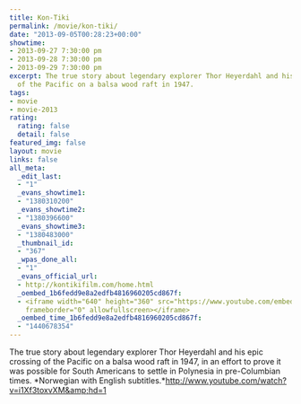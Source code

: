 ```yaml
---
title: Kon-Tiki
permalink: /movie/kon-tiki/
date: "2013-09-05T00:28:23+00:00"
showtime:
- 2013-09-27 7:30:00 pm
- 2013-09-28 7:30:00 pm
- 2013-09-29 7:30:00 pm
excerpt: The true story about legendary explorer Thor Heyerdahl and his epic crossing
  of the Pacific on a balsa wood raft in 1947.
tags:
- movie
- movie-2013
rating:
  rating: false
  detail: false
featured_img: false
layout: movie
links: false
all_meta:
  _edit_last:
  - "1"
  _evans_showtime1:
  - "1380310200"
  _evans_showtime2:
  - "1380396600"
  _evans_showtime3:
  - "1380483000"
  _thumbnail_id:
  - "367"
  _wpas_done_all:
  - "1"
  _evans_official_url:
  - http://kontikifilm.com/home.html
  _oembed_1b6fedd9e8a2edfb4816960205cd867f:
  - <iframe width="640" height="360" src="https://www.youtube.com/embed/i1Xf3toxvXM?feature=oembed"
    frameborder="0" allowfullscreen></iframe>
  _oembed_time_1b6fedd9e8a2edfb4816960205cd867f:
  - "1440678354"
---
```


The true story about legendary explorer Thor Heyerdahl and his epic crossing of the Pacific on a balsa wood raft in 1947, in an effort to prove it was possible for South Americans to settle in Polynesia in pre-Columbian times. *Norwegian with English subtitles.*http://www.youtube.com/watch?v=i1Xf3toxvXM&amp;hd=1